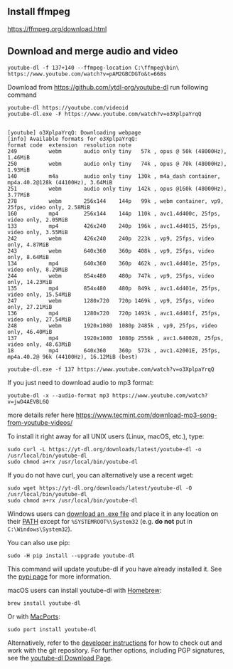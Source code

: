 ## Install ffmpeg
https://ffmpeg.org/download.html

## Download and merge audio and video
```
youtube-dl -f 137+140 --ffmpeg-location C:\ffmpeg\bin\ https://www.youtube.com/watch?v=pAM2GBCDGTo&t=668s
```

Download from https://github.com/ytdl-org/youtube-dl
run following command 
```
youtube-dl https://youtube.com/videoid
youtube-dl.exe -F https://www.youtube.com/watch?v=o3XplpaYrqQ


[youtube] o3XplpaYrqQ: Downloading webpage
[info] Available formats for o3XplpaYrqQ:
format code  extension  resolution note
249          webm       audio only tiny   57k , opus @ 50k (48000Hz), 1.46MiB
250          webm       audio only tiny   74k , opus @ 70k (48000Hz), 1.93MiB
140          m4a        audio only tiny  130k , m4a_dash container, mp4a.40.2@128k (44100Hz), 3.64MiB
251          webm       audio only tiny  142k , opus @160k (48000Hz), 3.77MiB
278          webm       256x144    144p   99k , webm container, vp9, 25fps, video only, 2.58MiB
160          mp4        256x144    144p  110k , avc1.4d400c, 25fps, video only, 2.05MiB
133          mp4        426x240    240p  196k , avc1.4d4015, 25fps, video only, 3.55MiB
242          webm       426x240    240p  223k , vp9, 25fps, video only, 4.87MiB
243          webm       640x360    360p  408k , vp9, 25fps, video only, 8.64MiB
134          mp4        640x360    360p  462k , avc1.4d401e, 25fps, video only, 8.29MiB
244          webm       854x480    480p  747k , vp9, 25fps, video only, 14.23MiB
135          mp4        854x480    480p  849k , avc1.4d401e, 25fps, video only, 15.54MiB
247          webm       1280x720   720p 1469k , vp9, 25fps, video only, 27.21MiB
136          mp4        1280x720   720p 1493k , avc1.4d401f, 25fps, video only, 27.54MiB
248          webm       1920x1080  1080p 2485k , vp9, 25fps, video only, 46.40MiB
137          mp4        1920x1080  1080p 2556k , avc1.640028, 25fps, video only, 48.63MiB
18           mp4        640x360    360p  573k , avc1.42001E, 25fps, mp4a.40.2@ 96k (44100Hz), 16.12MiB (best)

youtube-dl.exe -f 137 https://www.youtube.com/watch?v=o3XplpaYrqQ
```
If you just need to download audio to mp3 format:
```
youtube-dl -x --audio-format mp3 https://www.youtube.com/watch?v=jwD4AEVBL6Q
```
more details refer here https://www.tecmint.com/download-mp3-song-from-youtube-videos/

To install it right away for all UNIX users (Linux, macOS, etc.), type:

    sudo curl -L https://yt-dl.org/downloads/latest/youtube-dl -o /usr/local/bin/youtube-dl
    sudo chmod a+rx /usr/local/bin/youtube-dl

If you do not have curl, you can alternatively use a recent wget:

    sudo wget https://yt-dl.org/downloads/latest/youtube-dl -O /usr/local/bin/youtube-dl
    sudo chmod a+rx /usr/local/bin/youtube-dl

Windows users can [download an .exe file](https://yt-dl.org/latest/youtube-dl.exe) and place it in any location on their [PATH](https://en.wikipedia.org/wiki/PATH_%28variable%29) except for `%SYSTEMROOT%\System32` (e.g. **do not** put in `C:\Windows\System32`).

You can also use pip:

    sudo -H pip install --upgrade youtube-dl
    
This command will update youtube-dl if you have already installed it. See the [pypi page](https://pypi.python.org/pypi/youtube_dl) for more information.

macOS users can install youtube-dl with [Homebrew](https://brew.sh/):

    brew install youtube-dl

Or with [MacPorts](https://www.macports.org/):

    sudo port install youtube-dl

Alternatively, refer to the [developer instructions](#developer-instructions) for how to check out and work with the git repository. For further options, including PGP signatures, see the [youtube-dl Download Page](https://ytdl-org.github.io/youtube-dl/download.html).
